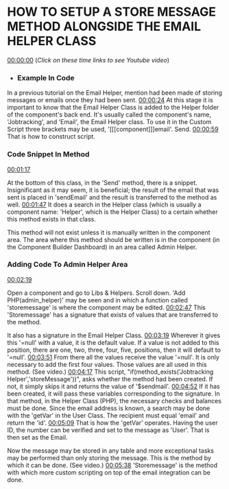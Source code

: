 # HOW TO SETUP A STORE MESSAGE METHOD ALONGSIDE THE EMAIL HELPER CLASS

[00:00:00](https://www.youtube.com/watch?v=peVNLsAncGY&list=PLQRGFI8XZ_wtGvPQZWBfDzzlERLQgpMRE&t=00h00m00s)
(_Click on these time links to see Youtube video_)

* ### Example In Code
In a previous tutorial on the Email Helper, mention had been made of storing messages or emails once they had been sent. [00:00:24](https://www.youtube.com/watch?v=peVNLsAncGY&list=PLQRGFI8XZ_wtGvPQZWBfDzzlERLQgpMRE&t=00h00m24s) At this stage it is important to know that the Email Helper Class is added to the Helper folder of the component's back end. It's usually called the component's name, 'Jobtracking', and 'Email', the Email Helper class. To use it in the Custom Script three brackets may be used, '[[[component]]]email'. Send. [00:00:59](https://www.youtube.com/watch?v=peVNLsAncGY&list=PLQRGFI8XZ_wtGvPQZWBfDzzlERLQgpMRE&t=00h00m59s) That is how to construct script.

### Code Snippet In Method

[00:01:17](https://www.youtube.com/watch?v=peVNLsAncGY&list=PLQRGFI8XZ_wtGvPQZWBfDzzlERLQgpMRE&t=00h01m17s) 

At the bottom of this class, in the 'Send' method, there is a snippet. Insignificant as it may seem, it is beneficial; the result of the email that was sent is placed in 'sendEmail' and the result is transferred to the method as well. [00:01:47](https://www.youtube.com/watch?v=peVNLsAncGY&list=PLQRGFI8XZ_wtGvPQZWBfDzzlERLQgpMRE&t=00h01m47s) It does a search in the Helper class (which is usually a component name: 'Helper', which is the Helper Class) to a certain whether this method exists in that class.

This method will not exist unless it is manually written in the component area. The area where this method should be written is in the component (in the Component Builder Dashboard) in an area called Admin Helper.

### Adding Code To Admin Helper Area

[00:02:19](https://www.youtube.com/watch?v=peVNLsAncGY&list=PLQRGFI8XZ_wtGvPQZWBfDzzlERLQgpMRE&t=00h02m19s)

Open a component and go to Libs & Helpers. Scroll down. 'Add PHP(admin_helper)' may be seen and in which a function called 'storemessage' is where the component may be edited. [00:02:47](https://www.youtube.com/watch?v=peVNLsAncGY&list=PLQRGFI8XZ_wtGvPQZWBfDzzlERLQgpMRE&t=00h02m47s) This 'Storemessage' has a signature that exists of values that are transferred to the method.

It also has a signature in the Email Helper Class. [00:03:19](https://www.youtube.com/watch?v=peVNLsAncGY&list=PLQRGFI8XZ_wtGvPQZWBfDzzlERLQgpMRE&t=00h03m19s) Wherever it gives this '=null' with a value, it is the default value. If a value is not added to this position, there are one, two, three, four, five, positions, then it will default to '=null'. [00:03:51](https://www.youtube.com/watch?v=peVNLsAncGY&list=PLQRGFI8XZ_wtGvPQZWBfDzzlERLQgpMRE&t=00h03m51s) From there all the values receive the value '=null'. It is only necessary to add the first four values. Those values are all used in this method. (See video.) [00:04:17](https://www.youtube.com/watch?v=peVNLsAncGY&list=PLQRGFI8XZ_wtGvPQZWBfDzzlERLQgpMRE&t=00h04m17s) This script, "if(method_exists('Jobtracking Helper','storeMessage'))", asks whether the method had been created. If not, it simply skips it and returns the value of '$sendmail'. [00:04:52](https://www.youtube.com/watch?v=peVNLsAncGY&list=PLQRGFI8XZ_wtGvPQZWBfDzzlERLQgpMRE&t=00h04m52s) If it has been created, it will pass these variables corresponding to the signature. In that method, in the Helper Class (PHP), the necessary checks and balances must be done. Since the email address is known, a search may be done with the 'getVar' in the User Class. The recipient must equal 'email' and return the 'id'. [00:05:09](https://www.youtube.com/watch?v=peVNLsAncGY&list=PLQRGFI8XZ_wtGvPQZWBfDzzlERLQgpMRE&t=00h05m09s) That is how the 'getVar' operates. Having the user ID, the number can be verified and set to the message as 'User'. That is then set as the Email.

Now the message may be stored in any table and more exceptional tasks may be performed than only storing the message. This is the method by which it can be done. (See video.) [00:05:38](https://www.youtube.com/watch?v=peVNLsAncGY&list=PLQRGFI8XZ_wtGvPQZWBfDzzlERLQgpMRE&t=00h05m38s) 'Storemessage' is the method with which more custom scripting on top of the email integration can be done.